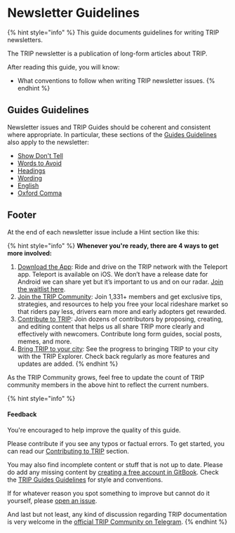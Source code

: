 # Newsletter Guidelines

{% hint style="info" %}
This guide documents guidelines for writing TRIP newsletters.

The TRIP newsletter is a publication of long-form articles about TRIP.

After reading this guide, you will know:

* What conventions to follow when writing TRIP newsletter issues.
{% endhint %}

## Guides Guidelines

Newsletter issues and TRIP Guides should be coherent and consistent where appropriate. In particular, these sections of the [Guides Guidelines](https://guides.trip.dev/contributing/guides-guidelines) also apply to the newsletter:

* [Show Don't Tell](https://guides.trip.dev/contributing/guides-guidelines#show-dont-tell)
* [Words to Avoid](https://guides.trip.dev/contributing/guides-guidelines#words-to-avoid)
* [Headings](https://guides.trip.dev/contributing/guides-guidelines#headings)
* [Wording](https://guides.trip.dev/contributing/guides-guidelines#wording)
* [English](https://guides.trip.dev/contributing/guides-guidelines#english)
* [Oxford Comma](https://guides.trip.dev/contributing/guides-guidelines#oxford-comma)

## Footer

At the end of each newsletter issue include a Hint section like this:

{% hint style="info" %}
**Whenever you're ready, there are 4 ways to get more involved:**

1. [Download the App](https://apps.apple.com/us/app/teleport-request-a-ride/id1607881031): Ride and drive on the TRIP network with the Teleport app. Teleport is available on iOS. We don’t have a release date for Android we can share yet but it’s important to us and on our radar. [Join the waitlist here](https://www.teleport.xyz/waitlist).
2. [Join the TRIP Community](https://trip.dev/chat): Join 1,331+ members and get exclusive tips, strategies, and resources to help you free your local rideshare market so that riders pay less, drivers earn more and early adopters get rewarded.
3. [Contribute to TRIP](https://github.com/TeleportXYZ/TRIP-Guides/issues/): Join dozens of contributors by proposing, creating, and editing content that helps us all share TRIP more clearly and effectively with newcomers. Contribute long form guides, social posts, memes, and more.
4. [Bring TRIP to your city](https://explorer.trip.dev/): See the progress to bringing TRIP to your city with the TRIP Explorer. Check back regularly as more features and updates are added.
{% endhint %}

As the TRIP Community grows, feel free to update the count of TRIP community members in the above hint to reflect the current numbers.

{% hint style="info" %}
#### Feedback

You're encouraged to help improve the quality of this guide.

Please contribute if you see any typos or factual errors. To get started, you can read our [Contributing to TRIP](https://guides.trip.dev/contributing/contributing-to-trip) section.

You may also find incomplete content or stuff that is not up to date. Please do add any missing content by [creating a free account in GitBook](https://app.gitbook.com/invite/0WSd8UiSeH2xhfJrSbUr/YFiygcuBiy7oN3WJyDRs). Check the [TRIP Guides Guidelines](https://guides.trip.dev/contributing/guides-guidelines) for style and conventions.

If for whatever reason you spot something to improve but cannot do it yourself, please [open an issue](https://github.com/TeleportXYZ/TRIP-Guides/issues/).

And last but not least, any kind of discussion regarding TRIP documentation is very welcome in the [official TRIP Community on Telegram](https://trip.dev/chat).
{% endhint %}
